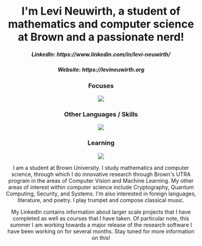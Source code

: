 <h1 align="center">I'm Levi Neuwirth, a student of mathematics and computer science at Brown and a passionate nerd! </h1>
<h5 align="center">LinkedIn: https://www.linkedin.com/in/levi-neuwirth/ </h5>
<h5 align="center">Website: https://levineuwirth.org </h5>
<h3 align="center">Focuses </h3>
<p align="center">
  <a href="https://skillicons.dev">
    <img src="https://skillicons.dev/icons?i=c,cpp,linux,rust,py" />
  </a>
</p>
<h3 align="center">Other Languages / Skills </h3>
<p align="center">
  <a href="https://skillicons.dev">
    <img src="https://skillicons.dev/icons?i=arch,cmake,cs,docker,emacs,html,java,latex,matlab,md,pytorch,tensorflow" />
  </a>
</p>
<h3 align="center">Learning </h3>
<p align="center">
  <a href="https://skillicons.dev">
    <img src="https://skillicons.dev/icons?i=css,fortran,go,kotlin,octave" />
  </a>
<p align="center">
    I am a student at Brown University. I study mathematics and computer science, through which I do innovative research through Brown's UTRA program in the areas of Computer Vision and Machine Learning. My other areas of interest within computer science include Cryptography, Quantum Computing, Security, and Systems. I'm also interested in foreign languages, literature, and poetry. I play trumpet and compose classical music.
    </p>
<p align="center">
   My LinkedIn contains information about larger scale projects that I have completed as well as courses that I have taken. Of particular note, this summer I am working towards a major release of the research software I have been working on for several months. Stay tuned for more information on this!
    </p>
